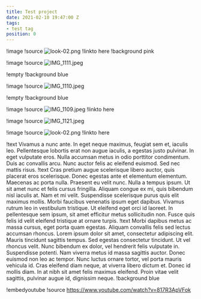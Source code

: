 ```yaml
---
title: Test project
date: 2021-02-10 19:47:00 Z
tags:
- test tag
position: 0
---
```


!image
!source ![look-02.png](/uploads/look-02.png)
!linkto here
!background pink

!image
!source ![IMG_1111.jpeg](/uploads/IMG_1111.jpeg)

!empty
!background blue

!image
!source ![IMG_1110.jpeg](/uploads/IMG_1110.jpeg)

!empty
!background blue

!image
!source ![IMG_1109.jpeg](/uploads/IMG_1109.jpeg)
!linkto here

!image
!source ![IMG_1121.jpeg](/uploads/IMG_1121.jpeg)

!image
!source ![look-02.png](/uploads/look-02.png)
!linkto here

!text Vivamus a nunc ante. In eget neque maximus, feugiat sem et, iaculis leo. Pellentesque lobortis erat non augue iaculis, a egestas justo pulvinar. In eget vulputate eros. Nulla accumsan metus in odio porttitor condimentum. Duis ac convallis arcu. Nunc auctor felis ac eleifend euismod. Sed nec mattis risus.
!text Cras pretium augue scelerisque libero auctor, quis placerat eros scelerisque. Donec egestas ante et elementum elementum. Maecenas ac porta nulla. Praesent eu velit nunc. Nulla a tempus ipsum. Ut sit amet nunc et felis cursus fringilla. Aliquam congue ex mi, quis bibendum nisl iaculis at. Nam et mi velit. Suspendisse scelerisque purus quis elit maximus mollis. Morbi faucibus venenatis ipsum eget dapibus. Vivamus rutrum leo in vestibulum tristique. Ut eleifend eget orci id laoreet. In pellentesque sem ipsum, sit amet efficitur metus sollicitudin non. Fusce quis felis id velit eleifend tristique at ornare turpis.
!text Morbi dapibus metus ac massa cursus, eget porta quam egestas. Aliquam convallis felis sed lectus accumsan rhoncus. Lorem ipsum dolor sit amet, consectetur adipiscing elit. Mauris tincidunt sagittis tempus. Sed egestas consectetur tincidunt. Ut vel rhoncus velit. Nunc bibendum ex dolor, vel hendrerit felis vulputate in. Suspendisse potenti. Nam viverra metus id massa sagittis auctor. Donec euismod non leo ac tempor. Nunc luctus ornare tortor, vel porta mauris vehicula id. Cras eleifend diam neque, at viverra libero dictum et. Donec id mollis diam. In at nibh sit amet felis maximus eleifend. Proin vitae velit sagittis, pulvinar augue id, dignissim neque.
!background blue

!embedyoutube
!source https://www.youtube.com/watch?v=817R3ApVFok
